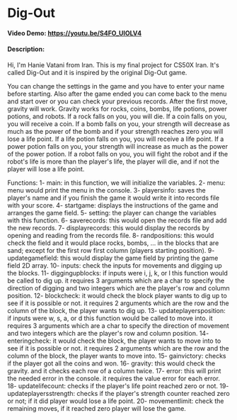 # Dig-Out
#### Video Demo: <https://youtu.be/S4FO_UIOLV4>
#### Description:
Hi, I'm Hanie Vatani from Iran.
This is my final project for CS50X Iran.
It's called Dig-Out and it is inspired by the original Dig-Out game.

You can change the settings in the game and you have to enter your name before starting.
Also after the game ended you can come back to the menu and start over or you can check your previous records.
After the first move, gravity will work.
Gravity works for rocks, coins, bombs, life potions, power potions, and robots.
If a rock falls on you, you will die.
If a coin falls on you, you will receive a coin.
If a bomb falls on you, your strength will decrease as much as the power of the bomb and if your strength reaches zero you will lose a life point.
If a life potion falls on you, you will receive a life point.
If a power potion falls on you, your strength will increase as much as the power of the power potion.
If a robot falls on you, you will fight the robot and if the robot's life is more than the player's life, the player will die, and if not the player will lose a life point.

Functions:
1- main: in this function, we will initialize the variables.
2- menu: menu would print the menu in the console.
3- playersinfo: saves the player's name and if you finish the game it would write it into records file with your score.
4- startgame: displays the instructions of the game and arranges the game field.
5- setting: the player can change the variables with this function.
6- saverecords: this would open the records file and add the new records.
7- displayrecords: this would display the records by opening and reading from the records file.
8- randpositions: this would check the field and it would place rocks, bombs, ... in the blocks that are sand;
    except for the first row first column (players starting position).
9- updategamefield: this would display the game field by printing the game field 2D array.
10- inputs: check the inputs for movements and digging up the blocks.
11- diggingupblocks: if inputs were i, j, k, or l this function would be called to dig up.
    it requires 3 arguments which are a char to specify the direction of digging and two integers which are the player's row and column position.
12- blockcheck: it would check the block player wants to dig up to see if it is possible or not.
    it requires 2 arguments which are the row and the column of the block, the player wants to dig up.
13- updateplayersposition: if inputs were w, s, a, or d this function would be called to move into.
    it requires 3 arguments which are a char to specify the direction of movement and two integers which are the player's row and column position.
14- enteringcheck: it would check the block, the player wants to move into to see if it is possible or not.
    it requires 2 arguments which are the row and the column of the block, the player wants to move into.
15- gainvictory: checks if the player got all the coins and won.
16- gravity: this would check the gravity. and it checks each row of a column twice.
17- error: this will print the needed error in the console. it requires the value error for each error.
18- updatelifecount: checks if the player's life point reached zero or not.
19- updateplayersstrength: checks if the player's strength counter reached zero or not; if it did player would lose a life point.
20- movementlimit: check the remaining moves, if it reached zero player will lose the game.